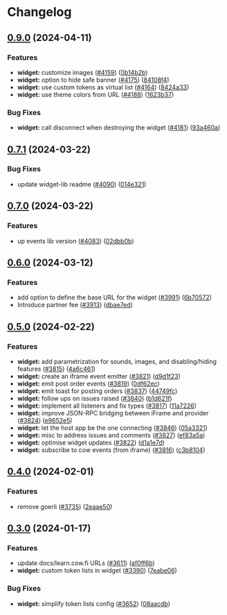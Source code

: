 # Changelog

## [0.9.0](https://github.com/cowprotocol/cowswap/compare/widget-lib-v0.7.1...widget-lib-v0.9.0) (2024-04-11)

### Features

- **widget:** customize images ([#4159](https://github.com/cowprotocol/cowswap/issues/4159)) ([0b14b2b](https://github.com/cowprotocol/cowswap/commit/0b14b2b19279a1688f75dc4f2954b8c267e57c40))
- **widget:** option to hide safe banner ([#4175](https://github.com/cowprotocol/cowswap/issues/4175)) ([84108f4](https://github.com/cowprotocol/cowswap/commit/84108f4362333f8638d8da7c4ad4849d9f5a796c))
- **widget:** use custom tokens as virtual list ([#4164](https://github.com/cowprotocol/cowswap/issues/4164)) ([8424a33](https://github.com/cowprotocol/cowswap/commit/8424a337f2ea2fd21cc3cb664d2f91facace00fb))
- **widget:** use theme colors from URL ([#4188](https://github.com/cowprotocol/cowswap/issues/4188)) ([1623b37](https://github.com/cowprotocol/cowswap/commit/1623b37a1b50499473cf82a7aa0dd8f73f63a415))

### Bug Fixes

- **widget:** call disconnect when destroying the widget ([#4181](https://github.com/cowprotocol/cowswap/issues/4181)) ([93a460a](https://github.com/cowprotocol/cowswap/commit/93a460a0082bc7039dea3cc5c376cc2038917966))

## [0.7.1](https://github.com/cowprotocol/cowswap/compare/widget-lib-v0.7.0...widget-lib-v0.7.1) (2024-03-22)

### Bug Fixes

- update widget-lib readme ([#4090](https://github.com/cowprotocol/cowswap/issues/4090)) ([014e321](https://github.com/cowprotocol/cowswap/commit/014e3210e4195c75a02f8a5e330b98d41a74149c))

## [0.7.0](https://github.com/cowprotocol/cowswap/compare/widget-lib-v0.6.0...widget-lib-v0.7.0) (2024-03-22)

### Features

- up events lib version ([#4083](https://github.com/cowprotocol/cowswap/issues/4083)) ([02dbb0b](https://github.com/cowprotocol/cowswap/commit/02dbb0ba6f9f68a333a2fa2b78a961df4f301e36))

## [0.6.0](https://github.com/cowprotocol/cowswap/compare/widget-lib-v0.5.0...widget-lib-v0.6.0) (2024-03-12)

### Features

- add option to define the base URL for the widget ([#3991](https://github.com/cowprotocol/cowswap/issues/3991)) ([6b70572](https://github.com/cowprotocol/cowswap/commit/6b7057239c137b6b80f8277fdda7d8b06a5b2ed0))
- Introduce partner fee ([#3913](https://github.com/cowprotocol/cowswap/issues/3913)) ([dbae7ed](https://github.com/cowprotocol/cowswap/commit/dbae7ed38b690b538d9fbd50e13d04bb199e3437))

## [0.5.0](https://github.com/cowprotocol/cowswap/compare/widget-lib-v0.4.0...widget-lib-v0.5.0) (2024-02-22)

### Features

- **widget:** add parametrization for sounds, images, and disabling/hiding features ([#3815](https://github.com/cowprotocol/cowswap/issues/3815)) ([4a6c461](https://github.com/cowprotocol/cowswap/commit/4a6c46133c98bdcffa5ebcfc66cde3bd85b23d9f))
- **widget:** create an iframe event emitter ([#3821](https://github.com/cowprotocol/cowswap/issues/3821)) ([d9d1f23](https://github.com/cowprotocol/cowswap/commit/d9d1f23c1bf90a277a0d559c019b9794e43d8162))
- **widget:** emit post order events ([#3819](https://github.com/cowprotocol/cowswap/issues/3819)) ([0df62ec](https://github.com/cowprotocol/cowswap/commit/0df62ec3679da1841e07f85292a5de5faab74cab))
- **widget:** emit toast for posting orders ([#3837](https://github.com/cowprotocol/cowswap/issues/3837)) ([44749fc](https://github.com/cowprotocol/cowswap/commit/44749fc19a392bba0055c856b6990e354729f31a))
- **widget:** follow ups on issues raised ([#3840](https://github.com/cowprotocol/cowswap/issues/3840)) ([b1d621f](https://github.com/cowprotocol/cowswap/commit/b1d621f98fb1ec807b1ce5360e1f4d3d9cc50f4e))
- **widget:** implement all listeners and fix types ([#3817](https://github.com/cowprotocol/cowswap/issues/3817)) ([11a7226](https://github.com/cowprotocol/cowswap/commit/11a7226a5d3811139e784fe668ee2eebf2167a38))
- **widget:** improve JSON-RPC bridging between iFrame and provider ([#3824](https://github.com/cowprotocol/cowswap/issues/3824)) ([e9652e5](https://github.com/cowprotocol/cowswap/commit/e9652e5835d2c3ca0203349d4eae5b5874891cfc))
- **widget:** let the host app be the one connecting ([#3846](https://github.com/cowprotocol/cowswap/issues/3846)) ([05a3321](https://github.com/cowprotocol/cowswap/commit/05a3321ede220e7c07dc41df2f2f706028fc4afb))
- **widget:** misc to address issues and comments ([#3827](https://github.com/cowprotocol/cowswap/issues/3827)) ([ef83a5a](https://github.com/cowprotocol/cowswap/commit/ef83a5ad520d072ebf4f2cccde5fcfd0c1d88cd2))
- **widget:** optimise widget updates ([#3822](https://github.com/cowprotocol/cowswap/issues/3822)) ([d1a1e7d](https://github.com/cowprotocol/cowswap/commit/d1a1e7d05a1fed94dece9afbbc65f43af1a4f748))
- **widget:** subscribe to cow events (from iframe) ([#3816](https://github.com/cowprotocol/cowswap/issues/3816)) ([c3b8104](https://github.com/cowprotocol/cowswap/commit/c3b810435a6e64b12d28aac12cf785eef52f6531))

## [0.4.0](https://github.com/cowprotocol/cowswap/compare/widget-lib-v0.3.0...widget-lib-v0.4.0) (2024-02-01)

### Features

- remove goerli ([#3735](https://github.com/cowprotocol/cowswap/issues/3735)) ([2eaae50](https://github.com/cowprotocol/cowswap/commit/2eaae5063f1623d03328e4c2a0fb49c7799ff0a3))

## [0.3.0](https://github.com/cowprotocol/cowswap/compare/widget-lib-v0.2.1...widget-lib-v0.3.0) (2024-01-17)

### Features

- update docs/learn.cow.fi URLs ([#3611](https://github.com/cowprotocol/cowswap/issues/3611)) ([af0ff6b](https://github.com/cowprotocol/cowswap/commit/af0ff6b71de422e43aab987287f780d26a17ac73))
- **widget:** custom token lists in widget ([#3390](https://github.com/cowprotocol/cowswap/issues/3390)) ([7eabe06](https://github.com/cowprotocol/cowswap/commit/7eabe06d043703718d742809791eda555dff5058))

### Bug Fixes

- **widget:** simplify token lists config ([#3652](https://github.com/cowprotocol/cowswap/issues/3652)) ([08aacdb](https://github.com/cowprotocol/cowswap/commit/08aacdb09602f48408cfe132bb9e5440fd774063))
